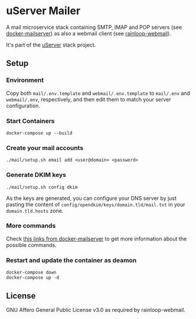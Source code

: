 # uServer Mailer

A mail microservice stack containing SMTP, IMAP and POP servers (see [docker-mailserver](https://github.com/tomav/docker-mailserver)) as also a webmail client (see [rainloop-webmail](https://github.com/RainLoop/rainloop-webmail)).

It's part of the [uServer](https://github.com/users/ferdn4ndo/projects/1) stack project.


## Setup

### Environment

Copy both `mail/.env.template` and `webmail/.env.template` to `mail/.env` and `webmail/.env`, respectively, and then edit them to match your server configuration.


### Start Containers
    docker-compose up --build

### Create your mail accounts

    ./mail/setup.sh email add <user@domain> <password>

### Generate DKIM keys

    ./mail/setup.sh config dkim

As the keys are generated, you can configure your DNS server by just pasting the content of `config/opendkim/keys/domain.tld/mail.txt` in your `domain.tld.hosts` zone.

### More commands

Check [this links from docker-mailserver](https://github.com/tomav/docker-mailserver/wiki/Setup-docker-mailserver-using-the-script-setup.sh) to get more information about the possible commands.

### Restart and update the container as deamon

    docker-compose down
    docker-compose up -d

## License

GNU Affero General Public License v3.0 as required by rainloop-webmail.
